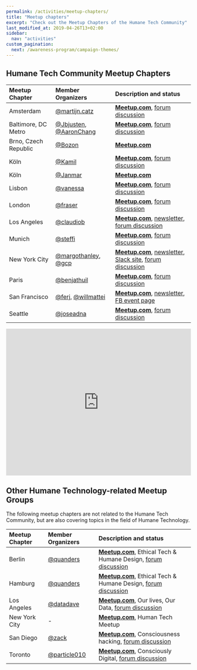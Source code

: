 ```yaml
---
permalink: /activities/meetup-chapters/
title: "Meetup chapters"
excerpt: "Check out the Meetup Chapters of the Humane Tech Community"
last_modified_at: 2019-04-26T13+02:00
sidebar:
  nav: "activities"
custom_pagination:
  next: /awareness-program/campaign-themes/
---
```


## Humane Tech Community Meetup Chapters

| Meetup Chapter | Member Organizers | Description and status |
| :--- | :--- | :--- |
| Amsterdam | [@martijn.catz](https://community.humanetech.com/u/martijn.catz/summary) |  [**Meetup.com**](https://www.meetup.com/HumaneTech-AMS/), [forum discussion](https://community.humanetech.com/t/amsterdam-chapter-meetups/1100) |
| Baltimore, DC Metro | [@Jbjusten](https://community.humanetech.com/u/Jbjusten/summary), [@AaronChang](https://community.humanetech.com/u/AaronChang/summary) | [**Meetup.com**](https://www.meetup.com/Montgomery-County-Humane-Technology-Meetup/), [forum discussion](https://community.humanetech.com/t/baltimore-dc-metro-meetups/522/13) |
| Brno, Czech Republic | [@Bozon](https://community.humanetech.com/u/bozon/summary) | [**Meetup.com**](https://www.meetup.com/Humane-Tech-Brno/) |
| Köln | [@Kamil](https://community.humanetech.com/u/Kamil/summary) | [**Meetup.com**](https://www.meetup.com/Humane-Tech-Rheinland/), [forum discussion](https://community.humanetech.com/t/rhineland-germany-cologne-dusseldorf-bonn-aachen-chapter/1067) | 
| Köln | [@Janmar](https://community.humanetech.com/u/Janmar/summary) | [**Meetup.com**](https://www.meetup.com/humane-tech-nrw/) |
| Lisbon | [@vanessa](https://community.humanetech.com/u/vanessa/summary) | [**Meetup.com**](https://www.meetup.com/Humane-Tech-Lisbon/), [forum discussion](https://community.humanetech.com/t/lisbon-chapter-meetups/1085) | 
| London | [@fraser](https://community.humanetech.com/u/fraser/summary)  | [**Meetup.com**](https://www.meetup.com/Humane-Tech-London/), [forum discussion](https://community.humanetech.com/t/london-chapter/1531) |
| Los Angeles | [@claudiob](https://community.humanetech.com/u/claudiob/summary)  | [**Meetup.com**](https://www.meetup.com/humanetech/), [newsletter](http://humanetechla.com/), [forum discussion](https://community.humanetech.com/t/los-angeles-chapter-meetings/268) |
| Munich | [@steffi](https://community.humanetech.com/u/steffi/summary) | [**Meetup.com**](https://www.meetup.com/Humane-Tech-Munich/), [forum discussion](https://community.humanetech.com/t/munich-chapter-meetings/314) |
| New York City | [@margothanley](https://community.humanetech.com/u/margothanley/summary), [@gcp](https://community.humanetech.com/u/gcp/summary) | [**Meetup.com**](https://www.meetup.com/HumaneTechNYC/), [newsletter](https://tinyletter.com/HumaneTechNYC), [Slack site](https://join.slack.com/t/humanetechnyc/), [forum discussion](https://community.humanetech.com/t/nyc-chapter-meetings/267) |
| Paris | [@benjathuil](https://community.humanetech.com/u/benjathuil/summary) | [**Meetup.com**](https://www.meetup.com/Time-Well-Spent-France/), [forum discussion](https://community.humanetech.com/t/france-chapter-meetups/525) |
| San Francisco | [@ferj](https://community.humanetech.com/u/ferj/summary), [@willmattei](https://community.humanetech.com/u/willmattei/summary) | [**Meetup.com**](https://www.meetup.com/Humane-Tech-SF/), [newsletter](http://www.humanetechsf.com/), [FB event page](https://www.facebook.com/events/311234492803190) |
| Seattle | [@joseadna](https://community.humanetech.com/u/joseadna/summary) | [**Meetup.com**](https://www.meetup.com/Humane-Tech-Seattle-Puget-Sound/), [forum discussion](https://community.humanetech.com/t/seattle-chapter-meetups/872) | 

<!-- Embed chapters map: -->
<iframe src="https://vbernardes.github.io/htc-map/" width="100%" height="400" allowfullscreen="true" frameborder="0">
<p><a href="https://vbernardes.github.io/htc-map/" target="_blank">See the Humane Tech Community Map!</a></p>
</iframe>

## Other Humane Technology-related Meetup Groups

The following meetup chapters are not related to the Humane Tech Community, but are also covering topics in the field of Humane Technology.

| Meetup Chapter | Member Organizers | Description and status |
| :--- | :--- | :--- |
| Berlin | [@quanders](https://community.humanetech.com/u/quanders/summary) | [**Meetup.com**](https://www.meetup.com/Ethical-Technology/), Ethical Tech & Humane Design, [forum discussion](https://community.humanetech.com/t/germany-chapter-meetups/594) |
| Hamburg | [@quanders](https://community.humanetech.com/u/quanders/summary) | [**Meetup.com**](https://www.meetup.com/Humane-Technology-Hamburg/), Ethical Tech & Humane Design, [forum discussion](https://community.humanetech.com/t/germany-chapter-meetups/594/6) | 
| Los Angeles | [@datadave](https://community.humanetech.com/u/datadave/summary) | [**Meetup.com**](https://www.meetup.com/our-lives-our-data-la/), Our lives, Our Data, [forum discussion](https://community.humanetech.com/t/los-angeles-chapter-meetings/268/2) |
| New York City | - | [**Meetup.com**](https://www.meetup.com/Human-Tech-Meetup/), Human Tech Meetup |
| San Diego | [@zack](https://community.humanetech.com/u/zack/summary) | [**Meetup.com**](https://www.meetup.com/San-Diego-CONSCIOUSNESS-HACKING-Meetup/), Consciousness hacking, [forum discussion](https://community.humanetech.com/t/san-diego-meetup-for-humane-technologists/2228) |
| Toronto | [@particle010](https://community.humanetech.com/u/particle010/summary) | [**Meetup.com**](https://www.meetup.com/Consciously-Digital-Toronto/), Consciously Digital, [forum discussion](https://community.humanetech.com/t/3730) |